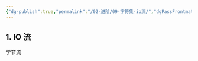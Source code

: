 ```yaml
---
{"dg-publish":true,"permalink":"/02-进阶/09-字符集-io流/","dgPassFrontmatter":true}
---
```




## 1. IO 流

字节流

